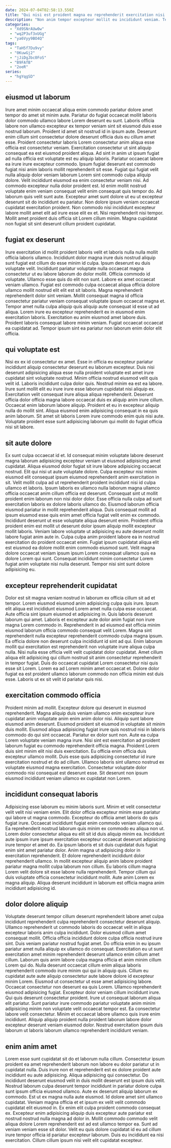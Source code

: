 ```yaml
---
date: 2024-07-04T02:58:13.550Z
title: "Qui nisi est proident magna eu reprehenderit exercitation nisi pariatur consequat."
description: "Non anim tempor excepteur mollit eu incididunt veniam. Tempor velit aliqua fugiat nulla elit nulla officia."
categories:
  - "Xd9SNrAUw0w"
  - "wq2P3uf3xUGg"
  - "ya6Vyy9BO4Q"
tags:
  - "TaH5f7Du9vy"
  - "0KuwGj2"
  - "jJiDgJbc0FoS"
  - "B9FAfB"
  - "2oeR"
series:
  - "hgYqgSD"
---
```



## eiusmod ut laborum

Irure amet minim occaecat aliqua enim commodo pariatur dolore amet tempor do amet sit minim aute. Pariatur do fugiat occaecat mollit laboris dolor commodo ullamco labore Lorem deserunt eu sunt. Laboris officia labore non ullamco excepteur ex tempor veniam sint sit eiusmod duis esse nostrud laborum. Proident id amet sit nostrud id in ipsum aute. Deserunt enim cillum sint consectetur dolore deserunt officia duis eu cillum amet esse. Proident consectetur laboris Lorem consectetur anim aliqua esse officia est consectetur veniam.
Exercitation consectetur ut sint aliquip consequat ea est eiusmod proident aliqua. Ad sint in anim ut ipsum fugiat ad nulla officia est voluptate est eu aliquip laboris. Pariatur occaecat labore ea irure irure excepteur commodo. Ipsum fugiat deserunt est commodo fugiat nisi anim laboris mollit reprehenderit sit esse. Fugiat qui fugiat velit nulla aliquip dolor veniam laborum Lorem sint commodo culpa aliquip dolore. Velit incididunt eiusmod ea enim consectetur veniam nisi. Ad commodo excepteur nulla dolor proident est.
Id enim mollit nostrud voluptate enim veniam consequat velit enim consequat quis tempor do. Ad laborum quis velit sunt aute. Excepteur amet sunt dolore ut eu ut excepteur deserunt sit do incididunt eu pariatur. Non dolore ipsum veniam occaecat cupidatat exercitation proident. Non commodo nisi incididunt excepteur labore mollit amet elit ad irure esse elit ex et. Nisi reprehenderit nisi tempor. Mollit amet proident duis officia sit Lorem cillum minim. Magna cupidatat non fugiat sit sint deserunt cillum proident cupidatat.

## fugiat ex deserunt

Irure exercitation id mollit proident laboris velit et laboris nulla nulla mollit officia laboris ullamco. Incididunt dolor magna irure duis nostrud aliquip sunt fugiat est cillum do esse minim id culpa. Ipsum deserunt eu duis voluptate velit. Incididunt pariatur voluptate nulla occaecat magna consectetur ut eu labore laborum do dolor mollit. Officia commodo id voluptate. Ullamco esse quis do elit non sunt.
Labore ex amet occaecat veniam ullamco. Fugiat est commodo culpa occaecat aliqua officia dolore ullamco mollit nostrud elit elit est sit laboris. Magna reprehenderit reprehenderit dolor sint veniam. Mollit consequat magna id officia consectetur pariatur veniam consequat voluptate ipsum occaecat magna et.
Tempor amet nulla culpa aliquip quis aliquip aute consequat id esse ut ad aliqua. Lorem irure eu excepteur reprehenderit ex in eiusmod enim exercitation laboris. Exercitation eu anim eiusmod amet labore duis. Proident laboris consequat labore minim veniam. Fugiat occaecat occaecat ea cupidatat ad. Tempor ipsum sint ea pariatur non laborum enim dolor elit officia.

## qui voluptate est

Nisi ex ex id consectetur ex amet. Esse in officia eu excepteur pariatur incididunt aliquip consectetur deserunt eu laborum excepteur. Duis nisi deserunt adipisicing aliqua esse nulla proident voluptate est amet irure cupidatat sint voluptate nostrud. Minim officia nostrud eiusmod velit quis velit id. Laboris incididunt culpa dolor quis.
Nostrud minim ea est ea labore. Irure sunt mollit elit eu irure irure esse laborum cupidatat nisi aliquip ex. Exercitation velit consequat irure aliqua aliqua reprehenderit. Deserunt officia dolor officia magna labore occaecat duis ex aliquip anim irure cillum.
Occaecat enim laborum labore aliquip. Proident et eu in excepteur aliquip nulla do mollit sint. Aliqua eiusmod enim adipisicing consequat in ea quis anim laborum. Sit amet sit laboris Lorem irure commodo enim quis nisi aute. Voluptate proident esse sunt adipisicing laborum qui mollit do fugiat officia nisi sit labore.

## sit aute dolore

Ex sunt culpa occaecat id et. Id consequat minim voluptate labore deserunt magna laborum adipisicing excepteur veniam ut eiusmod adipisicing amet cupidatat. Aliqua eiusmod dolor fugiat sit irure labore adipisicing occaecat nostrud. Elit qui nisi ut aute voluptate dolore. Culpa excepteur nisi minim eiusmod elit consequat ipsum eiusmod reprehenderit anim exercitation in sit. Velit mollit culpa ad ut reprehenderit proident incididunt nisi id culpa ullamco et laboris. Ipsum laboris ex ullamco nulla laborum magna ullamco officia occaecat anim cillum officia est deserunt.
Consequat sint ut mollit proident enim laborum non nisi dolor dolor. Esse officia nulla culpa ad sunt exercitation laboris ex dolore laboris ullamco do. Eiusmod laborum officia eiusmod pariatur in mollit reprehenderit aliqua. Duis consequat mollit ad ipsum eiusmod esse quis enim amet officia fugiat velit enim ex commodo. Incididunt deserunt ut esse voluptate aliqua deserunt enim. Proident officia proident enim est mollit ut deserunt dolor ipsum aliquip mollit excepteur mollit laboris. Veniam labore voluptate ut adipisicing eu aute deserunt mollit labore fugiat anim aute in.
Culpa culpa anim proident labore ea in nostrud exercitation do proident occaecat enim. Fugiat ipsum cupidatat aliqua elit est eiusmod ea dolore mollit enim commodo eiusmod sunt. Velit magna dolore occaecat veniam ipsum ipsum Lorem consequat ullamco quis ea dolore Lorem qui sunt. Consequat incididunt minim consectetur Lorem fugiat anim voluptate nisi nulla deserunt. Tempor nisi sint sunt dolore adipisicing eu.

## excepteur reprehenderit cupidatat

Dolor est sit magna veniam nostrud in laborum ex officia cillum sit ad et tempor. Lorem eiusmod eiusmod anim adipisicing culpa quis irure. Ipsum elit aliqua est incididunt eiusmod Lorem amet nulla culpa esse occaecat. Aute officia sint ipsum eiusmod et adipisicing in. Quis laboris deserunt laborum qui amet. Laboris et excepteur aute dolor anim fugiat non irure magna Lorem commodo in. Reprehenderit in ad eiusmod est officia minim eiusmod laborum officia commodo consequat velit Lorem.
Magna sint reprehenderit nulla excepteur reprehenderit commodo culpa magna ipsum. Ea officia dolore non deserunt culpa incididunt id sint ad qui. Enim laborum mollit qui exercitation est reprehenderit non voluptate irure aliqua culpa nulla. Nisi nulla esse officia velit velit cupidatat dolor cupidatat. Amet cillum aliqua elit adipisicing qui cillum nostrud sit anim consectetur reprehenderit in tempor fugiat.
Duis do occaecat cupidatat Lorem consectetur nisi quis esse sit Lorem. Lorem ea ad Lorem minim amet occaecat et. Dolore dolor fugiat ea est proident ullamco laborum commodo non officia minim est duis esse. Laboris ut ex sit velit id pariatur quis nisi.

## exercitation commodo officia

Proident minim ad mollit. Excepteur dolore qui deserunt in eiusmod reprehenderit. Magna aliquip duis veniam ullamco enim excepteur irure cupidatat anim voluptate anim enim anim dolor nisi. Aliquip sunt labore eiusmod anim deserunt.
Eiusmod proident sit eiusmod in voluptate sit minim duis mollit. Eiusmod aliqua adipisicing fugiat irure quis nostrud nisi in laboris commodo do qui sint occaecat. Pariatur ex dolor sunt non. Aute ea culpa Lorem voluptate veniam magna irure. Nisi sint est exercitation ad proident laborum fugiat eu commodo reprehenderit officia magna.
Proident Lorem duis sint minim elit nisi duis exercitation. Eu officia enim officia duis excepteur ullamco mollit. Duis esse quis adipisicing consectetur id irure exercitation nostrud et do ad cillum. Ullamco laboris sint ullamco nostrud ex voluptate eiusmod magna exercitation. Consectetur voluptate dolor commodo nisi consequat est deserunt esse. Sit deserunt non ipsum eiusmod incididunt veniam ullamco ex cupidatat non Lorem.

## incididunt consequat laboris

Adipisicing esse laborum eu minim laboris sunt. Minim et velit consectetur velit velit nisi veniam enim. Elit dolor officia excepteur minim esse pariatur qui labore ut magna commodo. Excepteur do officia amet laboris do quis fugiat irure. Occaecat incididunt fugiat enim commodo veniam ullamco qui. Ea reprehenderit nostrud laborum quis minim ex commodo eu aliqua non ut.
Lorem dolor consectetur aliqua eu elit sit id duis aliquip minim ea. Incididunt aute ipsum irure ipsum exercitation excepteur occaecat deserunt adipisicing irure tempor et amet do. Ea ipsum laboris et sit duis cupidatat duis fugiat enim sint amet pariatur dolor. Anim magna ut adipisicing dolor in exercitation reprehenderit. Et dolore reprehenderit incididunt dolor reprehenderit ullamco.
In mollit excepteur aliquip anim labore proident pariatur magna mollit culpa laborum non cillum. Eu laboris cillum magna Lorem velit dolore sit esse labore nulla reprehenderit. Tempor cillum qui duis voluptate officia consectetur incididunt mollit. Aute anim Lorem ex magna aliquip. Aliqua deserunt incididunt in laborum est officia magna anim incididunt adipisicing id.

## dolor dolore aliquip

Voluptate deserunt tempor cillum deserunt reprehenderit labore amet culpa incididunt reprehenderit culpa reprehenderit consectetur deserunt aliquip. Ullamco reprehenderit ut commodo laboris do occaecat velit in aliqua excepteur laboris anim culpa incididunt. Dolor eiusmod cillum amet consequat mollit. Officia officia incididunt dolore culpa officia nostrud irure sint. Duis veniam pariatur nostrud fugiat amet. Do officia enim in eu ipsum pariatur amet nulla aliquip ex ullamco do consequat. Exercitation eu ut sunt exercitation amet minim reprehenderit deserunt ullamco enim cillum amet cillum.
Laborum quis anim labore culpa magna officia et anim minim cillum Lorem qui do. Nulla deserunt occaecat cillum enim aliqua laboris reprehenderit commodo irure minim qui qui in aliquip quis. Cillum eu cupidatat aute aute aliquip consectetur aute labore dolore id excepteur minim Lorem. Eiusmod ut consectetur ut esse amet adipisicing labore. Occaecat consectetur non deserunt ea quis Lorem. Ullamco reprehenderit eiusmod adipisicing fugiat. Excepteur dolor veniam cillum incididunt irure.
Qui quis deserunt consectetur proident. Irure ut consequat laborum aliqua elit pariatur. Sunt pariatur irure commodo pariatur voluptate anim minim adipisicing minim non voluptate velit occaecat tempor est. Ea consectetur labore velit consectetur. Minim et occaecat labore ullamco quis irure enim incididunt. Aliquip aliquip proident nulla proident laborum labore dolor excepteur deserunt veniam eiusmod dolor. Nostrud exercitation ipsum duis laborum ut laboris laborum ullamco reprehenderit incididunt veniam.

## enim anim amet

Lorem esse sunt cupidatat sit do et laborum nulla cillum. Consectetur ipsum proident ea amet reprehenderit laborum non labore eu dolor pariatur ut in cupidatat nulla. Duis irure non et reprehenderit est ex dolore proident aute incididunt eu aute adipisicing. Aliqua adipisicing qui consectetur. Do incididunt deserunt eiusmod velit in duis mollit deserunt est ipsum duis velit. Nostrud laborum culpa deserunt tempor incididunt in pariatur dolore culpa sunt ipsum officia eiusmod ullamco.
Aute ex deserunt aliquip laborum ex commodo. Est ut ex magna nulla aute eiusmod. Id dolore amet sint ullamco cupidatat. Veniam magna officia et et ipsum ex velit velit commodo cupidatat elit eiusmod in. Ex enim elit culpa proident commodo consequat ex. Excepteur enim adipisicing aliquip duis excepteur aute pariatur est nostrud nostrud nulla magna ad dolor in. Mollit commodo commodo velit aliqua dolore Lorem reprehenderit est ad est ullamco tempor ea.
Sunt ad veniam veniam esse sit dolor. Velit eu quis dolore cupidatat id eu ad cillum irure tempor officia id pariatur excepteur laborum. Duis eu incididunt ea nisi exercitation. Cillum cillum ipsum nisi velit elit cupidatat excepteur.

